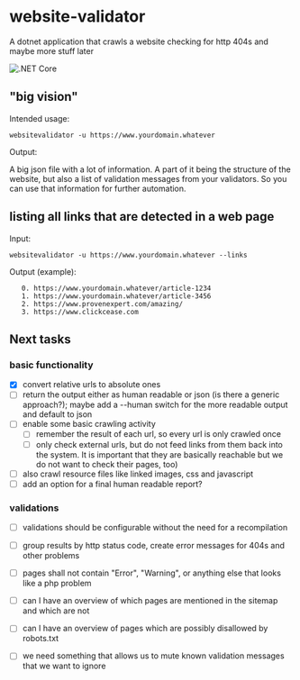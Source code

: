 # website-validator
A dotnet application that crawls a website checking for http 404s and maybe more stuff later

![.NET Core](https://github.com/stho32/website-validator/workflows/.NET%20Core/badge.svg)

## "big vision"

Intended usage:
```
websitevalidator -u https://www.yourdomain.whatever
```

Output: 

A big json file with a lot of information.
A part of it being the structure of the website, but also a list of validation messages from
your validators. So you can use that information for further automation.

## listing all links that are detected in a web page

Input:
```
websitevalidator -u https://www.yourdomain.whatever --links
```

Output (example):
```
   0. https://www.yourdomain.whatever/article-1234
   1. https://www.yourdomain.whatever/article-3456
   2. https://www.provenexpert.com/amazing/
   3. https://www.clickcease.com
```

## Next tasks

### basic functionality

  - [X] convert relative urls to absolute ones
  - [ ] return the output either as human readable or json (is there a generic approach?); maybe add a --human switch for the more readable output and default to json
  - [ ] enable some basic crawling activity
    - [ ] remember the result of each url, so every url is only crawled once
    - [ ] only check external urls, but do not feed links from them back into the system. It is important that they are basically reachable but we do not want to check their pages, too)
  - [ ] also crawl resource files like linked images, css and javascript
  - [ ] add an option for a final human readable report?

### validations

  - [ ] validations should be configurable without the need for a recompilation
  - [ ] group results by http status code, create error messages for 404s and other problems
  - [ ] pages shall not contain "Error", "Warning", or anything else that looks like a php problem
  - [ ] can I have an overview of which pages are mentioned in the sitemap and which are not
  - [ ] can I have an overview of pages which are possibly disallowed by robots.txt
  - [ ] we need something that allows us to mute known validation messages that we want to ignore

